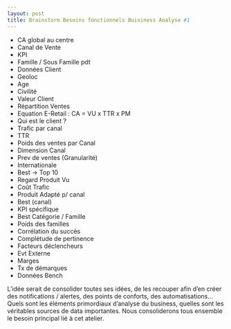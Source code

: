 ```yaml
---
layout: post
title: Brainstorm Besoins fonctionnels Buisiness Analyse #1
---
```


* CA global au centre
* Canal de Vente
* KPI
* Famille / Sous Famille pdt
* Données Client
* Geoloc
* Age
* Civilité
* Valeur Client
* Répartition Ventes
* Equation E-Retail : CA = VU x TTR x PM
* Qui est le client ?
* Trafic par canal
* TTR
* Poids des ventes par Canal
* Dimension Canal 
* Prev de ventes (Granularité)
* Internationale
* Best -> Top 10 
* Regard Produit Vu 
* Coût Trafic
* Produit Adapté p/ canal
* Best (canal)
* KPI spécifique
* Best Catégorie / Famille
* Poids des familles
* Corrélation du succès
* Complétude de pertinence
* Facteurs déclencheurs
* Evt Externe
* Marges
* Tx de démarques
* Données Bench 

L’idée serait de consolider toutes ses idées, de les recouper afin d’en créer des notifications / alertes, des points de conforts, des automatisations… 
Quels sont les éléments primordiaux d’analyse du business, quelles sont les véritables sources de data importantes. 
Nous consoliderons tous ensemble le besoin principal lié à cet atelier. 
